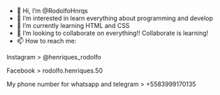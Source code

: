 - 👋 Hi, I’m @RodolfoHnrqs
- 👀 I’m interested in learn everything about programming and develop
- 🌱 I’m currently learning HTML and CSS
- 💞️ I’m looking to collaborate on everything!! Collaborate is learning!
- 📫 How to reach me:

Instagram > @henriques_rodolfo

Facebook > rodolfo.henriques.50

My phone number for whatsapp and telegram > +5583999170135
